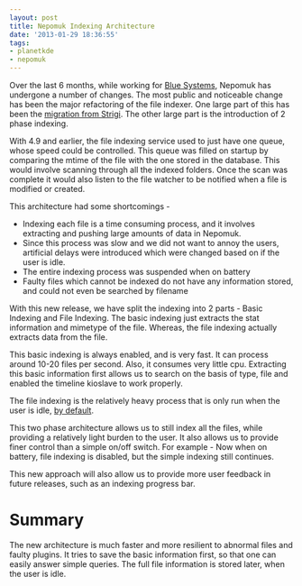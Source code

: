 ```yaml
---
layout: post
title: Nepomuk Indexing Architecture
date: '2013-01-29 18:36:55'
tags:
- planetkde
- nepomuk
---
```


Over the last 6 months, while working for [Blue Systems][], Nepomuk has
undergone a number of changes. The most public and noticeable change has
been the major refactoring of the file indexer. One large part of this
has been the [migration from Strigi][]. The other large part is the
introduction of 2 phase indexing.

With 4.9 and earlier, the file indexing service used to just have one
queue, whose speed could be controlled. This queue was filled on startup
by comparing the mtime of the file with the one stored in the database.
This would involve scanning through all the indexed folders. Once the
scan was complete it would also listen to the file watcher to be
notified when a file is modified or created.

This architecture had some shortcomings -

-   Indexing each file is a time consuming process, and it involves
    extracting and pushing large amounts of data in Nepomuk.
-   Since this process was slow and we did not want to annoy the users,
    artificial delays were introduced which were changed based on if the
    user is idle.
-   The entire indexing process was suspended when on battery
-   Faulty files which cannot be indexed do not have any information
    stored, and could not even be searched by filename

With this new release, we have split the indexing into 2 parts - Basic
Indexing and File Indexing. The basic indexing just extracts the stat
information and mimetype of the file. Whereas, the file indexing
actually extracts data from the file.

This basic indexing is always enabled, and is very fast. It can process
around 10-20 files per second. Also, it consumes very little cpu.
Extracting this basic information first allows us to search on the basis
of type, file and enabled the timeline kioslave to work properly.

The file indexing is the relatively heavy process that is only run when
the user is idle, [by default][].

This two phase architecture allows us to still index all the files,
while providing a relatively light burden to the user. It also allows us
to provide finer control than a simple on/off switch. For example - Now
when on battery, file indexing is disabled, but the simple indexing
still continues.

This new approach will also allow us to provide more user feedback in
future releases, such as an indexing progress bar.

Summary
=======

The new architecture is much faster and more resilient to abnormal files
and faulty plugins. It tries to save the basic information first, so
that one can easily answer simple queries. The full file information is
stored later, when the user is idle.

  [Blue Systems]: http://www.blue-systems.com/
  [migration from Strigi]: http://vhanda.in/blog/2012/11/nepomuk-without-strigi/
  [by default]: http://userbase.kde.org/Nepomuk/FileIndexer#Changing_the_default_behavior